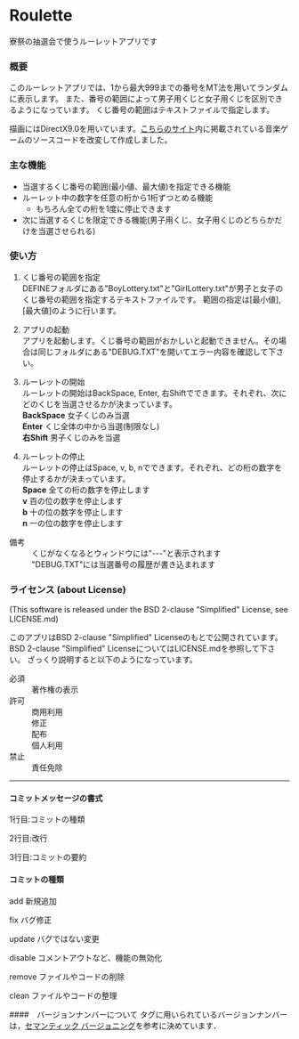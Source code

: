# Roulette
寮祭の抽選会で使うルーレットアプリです

### 概要
このルーレットアプリでは、1から最大999までの番号をMT法を用いてランダムに表示します。
また、番号の範囲によって男子用くじと女子用くじを区別できるようになっています。
くじ番号の範囲はテキストファイルで指定します。

描画にはDirectX9.0を用いています。[こちらのサイト](http://www.charatsoft.com/develop/otogema/)内に掲載されている音楽ゲームのソースコードを改変して作成しました。

### 主な機能
* 当選するくじ番号の範囲(最小値、最大値)を指定できる機能
* ルーレット中の数字を任意の桁から1桁ずつとめる機能
	* もちろん全ての桁を1度に停止できます
* 次に当選するくじを限定できる機能(男子用くじ、女子用くじのどちらかだけを当選させられる)

### 使い方
1. くじ番号の範囲を指定  
DEFINEフォルダにある"BoyLottery.txt"と"GirlLottery.txt"が男子と女子のくじ番号の範囲を指定するテキストファイルです。
範囲の指定は[最小値],[最大値]のように行います。

2. アプリの起動  
アプリを起動します。くじ番号の範囲がおかしいと起動できません。その場合は同じフォルダにある"DEBUG.TXT"を開いてエラー内容を確認して下さい。

3. ルーレットの開始  
ルーレットの開始はBackSpace, Enter, 右Shiftでできます。それぞれ、次にどのくじを当選させるかが決まっています。  
	**BackSpace** 女子くじのみ当選  
	**Enter** くじ全体の中から当選(制限なし)  
	**右Shift** 男子くじのみを当選  
	
4. ルーレットの停止  
ルーレットの停止はSpace, v, b, nでできます。それぞれ、どの桁の数字を停止するかが決まっています。  
	**Space**  全ての桁の数字を停止します  
	**v** 百の位の数字を停止します  
	**b** 十の位の数字を停止します  
	**n** 一の位の数字を停止します  
	
<dl>
	<dt>備考</dt>
	<dd>くじがなくなるとウィンドウには"---"と表示されます</dd>
	<dd>"DEBUG.TXT"には当選番号の履歴が書き込まれます
</dl>



### ライセンス (about License)
(This software is released under the BSD 2-clause "Simplified" License, see LICENSE.md)

このアプリはBSD 2-clause "Simplified" Licenseのもとで公開されています。
BSD 2-clause "Simplified" LicenseについてはLICENSE.mdを参照して下さい。
ざっくり説明すると以下のようになっています。

<dl>
	<dt>必須</dt>
	<dd>著作権の表示</dd>
	<dt>許可</dt>
	<dd>商用利用</dd>
	<dd>修正</dd>
	<dd>配布</dd>
	<dd>個人利用</dd>
	<dt>禁止</dt>
	<dd>責任免除</dd>
</dl>

  
  
-------------

#### コミットメッセージの書式
1行目:コミットの種類

2行目:改行

3行目:コミットの要約


#### コミットの種類
add     新規追加

fix     バグ修正

update  バグではない変更

disable コメントアウトなど、機能の無効化

remove  ファイルやコードの削除

clean   ファイルやコードの整理

####　バージョンナンバーについて
タグに用いられているバージョンナンバーは，[セマンティック バージョニング](https://semver.org/)を参考に決めています．

